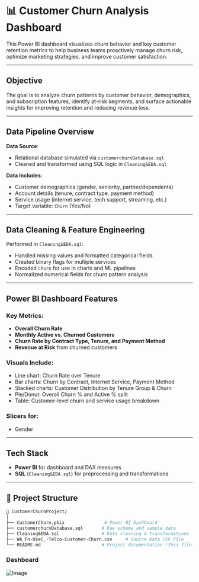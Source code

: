 
# 📊 Customer Churn Analysis Dashboard

This Power BI dashboard visualizes churn behavior and key customer retention metrics to help business teams proactively manage churn risk, optimize marketing strategies, and improve customer satisfaction.

---

## Objective

The goal is to analyze churn patterns by customer behavior, demographics, and subscription features, identify at-risk segments, and surface actionable insights for improving retention and reducing revenue loss.

---

## Data Pipeline Overview

**Data Source**:  
- Relational database simulated via `customerchurnDatabase.sql`
- Cleaned and transformed using SQL logic in `Cleaning&EDA.sql`

**Data Includes**:
- Customer demographics (gender, seniority, partner/dependents)
- Account details (tenure, contract type, payment method)
- Service usage (internet service, tech support, streaming, etc.)
- Target variable: `Churn` (Yes/No)

---

##  Data Cleaning & Feature Engineering

Performed in `Cleaning&EDA.sql`:
- Handled missing values and formatted categorical fields
- Created binary flags for multiple services
- Encoded `Churn` for use in charts and ML pipelines
- Normalized numerical fields for churn pattern analysis

---

## Power BI Dashboard Features

###  Key Metrics:
- **Overall Churn Rate**
- **Monthly Active vs. Churned Customers**
- **Churn Rate by Contract Type, Tenure, and Payment Method**
- **Revenue at Risk** from churned customers

### Visuals Include:
- Line chart: Churn Rate over Tenure 
- Bar charts: Churn by Contract, Internet Service, Payment Method
- Stacked charts: Customer Distribution by Tenure Group & Churn
- Pie/Donut: Overall Churn % and Active % split
- Table: Customer-level churn and service usage breakdown

###  Slicers for:
- Gender

---

## Tech Stack

- **Power BI** for dashboard and DAX measures
- **SQL** (`Cleaning&EDA.sql`) for preprocessing and transformations

---

## 📁 Project Structure

```bash
📁 CustomerChurnProject/
│
├── CustomerChurn.pbix               # Power BI Dashboard
├── customerchurnDatabase.sql       # Raw schema and sample data
├── Cleaning&EDA.sql                # Data cleaning & transformations
├── WA_Fn-UseC_-Telco-Customer-Churn.csv     # Source Data CSV File
└── README.md                       # Project documentation (this file)
```
### Dashboard 

![Image](https://github.com/user-attachments/assets/af44d01c-fc54-4ac6-b824-041216f7da27)
